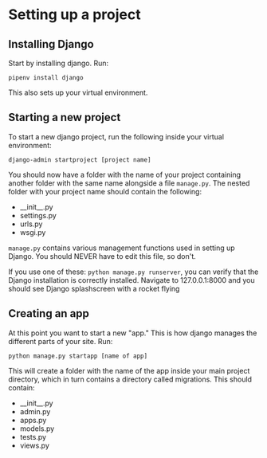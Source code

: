 # Setting up a project

## Installing Django

Start by installing django. Run:

```pipenv install django```

This also sets up your virtual environment.

## Starting a new project

To start a new django project, run the following inside your virtual environment:

```django-admin startproject [project name]```

You should now have a folder with the name of your project containing another folder with the same name alongside a file `manage.py`. The nested folder with your project name should contain the following:

* \_\_init__.py
* settings.py
* urls.py
* wsgi.py

`manage.py` contains various management functions used in setting up Django. You should NEVER have to edit this file, so don't.

If you use one of these: `python manage.py runserver`, you can verify that the Django installation is correctly installed. Navigate to 127.0.0.1:8000 and you should see Django splashscreen with a rocket flying

## Creating an app

At this point you want to start a new "app." This is how django manages the different parts of your site. Run:

```python manage.py startapp [name of app]```

 This will create a folder with the name of the app inside your main project directory, which in turn contains a directory called migrations. This should contain:
 
 * \_\_init__.py
 * admin.py
 * apps.py
 * models.py
 * tests.py
 * views.py
